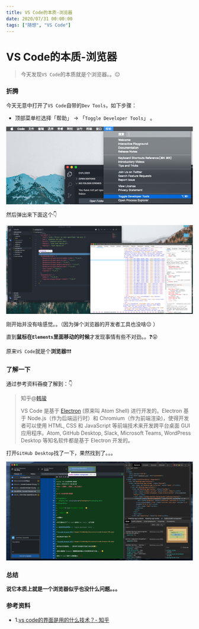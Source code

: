 ```yaml
---
title: VS Code的本质-浏览器
date: 2020/07/31 00:00:00
tags: ["随想", "VS Code"]
---
```


# VS Code的本质-浏览器

<ClientOnly>
  <display-bar :displayData="$frontmatter"></display-bar>
</ClientOnly>

> 今天发现`VS Code`的本质就是个浏览器。。😐
>

### 折腾

今天无意中打开了`VS Code`自带的`Dev Tools`，如下步骤：

* 顶部菜单栏选择「帮助」 -> 「`Toggle Developer Tools`」 。

![vscode-browser-01](/images/thoughts/vscode-browser-01.png)

然后弹出来下面这个👇

![vscode-browser-02](/images/thoughts/vscode-browser-02.png)

刚开始并没有啥感觉。。（因为弹个浏览器的开发者工具也没啥😐 ）

直到**鼠标在`Elements`里面移动的时候**才发现事情有些不对劲。。❓😮

原来`VS Code`就是个**浏览器**❗️❗️❗️

### 了解一下

通过参考资料~~百度~~了解到：👇

> 知乎@[韩骏](https://www.zhihu.com/question/43666493/answer/755349873)
>
> VS Code 是基于 [Electron](https://electronjs.org/) (原来叫 Atom Shell) 进行开发的。Electron 基于 Node.js（作为后端运行时）和 Chromium（作为前端渲染)，使得开发者可以使用 HTML, CSS 和 JavaScript 等前端技术来开发跨平台桌面 GUI 应用程序。Atom, GitHub Desktop, Slack, Microsoft Teams, WordPress Desktop 等知名软件都是基于 Electron 开发的。

打开`GitHub Desktop`找了一下，果然找到了。。。

![vscode-browser-03](/images/thoughts/vscode-browser-03.png)

### 总结

**说它本质上就是一个浏览器似乎也没什么问题。。。**

### 参考资料

* 1.[vs code的界面是用的什么技术？- 知乎](https://www.zhihu.com/question/43666493)